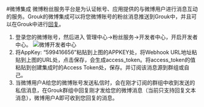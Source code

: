 #微博集成
微博粉丝服务平台是为认证帐号、应用提供的与微博用户进行消息互动的服务。Grouk的微博集成可以将您微博账号的粉丝消息推送到Grouk中，并且可以在Grouk中进行[回复](message-reply-discuss.md)。


1. 登录您的微博账号，然后进入 管理中心->粉丝服务->开发者中心，开启开发者中心。
![微博开发者中心](https://s3.cn-north-1.amazonaws.com.cn/grouk-public/integration/weibo/weibo_step1.png)
2. 将AppKey: “599416656”粘贴到上图的APPKEY处，将Webhook URL地址粘贴到上图的URL处，点击保存，会生成access_token。将access_token的值粘贴到创建集成时的Access Token处，保存。并订阅该消息源到群组或自己。
3. 当微博用户A给您的微博账号发送私信时，会在刚才订阅的群组中收到发送的私信消息，在Grouk群组中回复刚才发给您的微博消息（当前只支持回复文本消息），微博用户A即可收到您回复的消息。